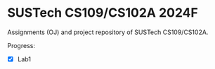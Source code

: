 # SUSTech CS109/CS102A 2024F

Assignments (OJ) and project repository of SUSTech CS109/CS102A.

Progress:

- [x] Lab1
